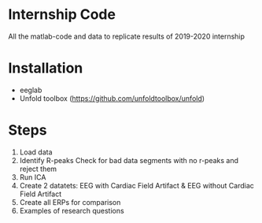 # Internship Code
All the matlab-code and data to replicate results of 2019-2020 internship

# Installation
- eeglab
- Unfold toolbox (https://github.com/unfoldtoolbox/unfold)

# Steps
1. Load data
2. Identify R-peaks
     Check for bad data segments with no r-peaks and reject them
3. Run ICA
4. Create 2 datatets: EEG with Cardiac Field Artifact & EEG without Cardiac Field Artifact
5. Create all ERPs for comparison
6. Examples of research questions
